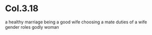 # Col.3.18

a healthy marriage
being a good wife
choosing a mate
duties of a wife
gender roles
godly woman
